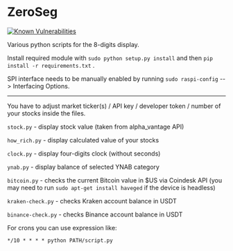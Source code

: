 # ZeroSeg

[![Known Vulnerabilities](https://snyk.io/test/github/JakubBialoskorski/ZeroSeg/badge.svg)](https://snyk.io/test/github/JakubBialoskorski/ZeroSeg)

Various python scripts for the 8-digits display. 

Install required module with ```sudo python setup.py install``` and then ```pip install -r requirements.txt``` . 

SPI interface needs to be manually enabled by running ```sudo raspi-config``` --> Interfacing Options.

---

You have to adjust market ticker(s) /  API key / developer token / number of your stocks inside the files.

```stock.py``` - display stock value (taken from alpha_vantage API)

```how_rich.py``` - display calculated value of your stocks

```clock.py``` - display four-digits clock (without seconds)

```ynab.py``` - display balance of selected YNAB category

```bitcoin.py``` - checks the current Bitcoin value in $US via Coindesk API (you may need to run `sudo apt-get install haveged` if the device is headless)

```kraken-check.py``` - checks Kraken account balance in USDT

```binance-check.py``` - checks Binance account balance in USDT

For crons you can use expression like:

`*/10 * * * * python PATH/script.py`